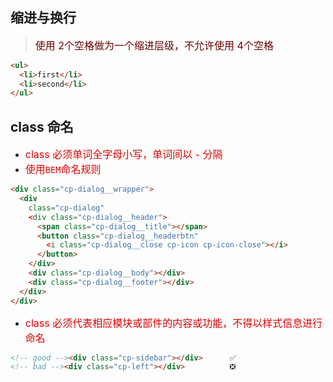 ## 缩进与换行

> <font size='3' color='#660000'>使用 2个空格做为一个缩进层级，不允许使用 4个空格</font>
```html
<ul>
  <li>first</li>
  <li>second</li>
</ul>
```

## class 命名
- <font size='3' color='#dd0000'>class 必须单词全字母小写，单词间以 - 分隔</font> 
- <font size='3' color='#dd0000'>使用`BEM`命名规则</font> 
```html
<div class="cp-dialog__wrapper">
  <div
    class="cp-dialog"
    <div class="cp-dialog__header">
      <span class="cp-dialog__title"></span>
      <button class="cp-dialog__headerbtn"
        <i class="cp-dialog__close cp-icon cp-icon-close"></i>
      </button>
    </div>
    <div class="cp-dialog__body"></div>
    <div class="cp-dialog__footer"></div>
  </div>
</div>
```
- <font size='3' color='#dd0000'>class 必须代表相应模块或部件的内容或功能，不得以样式信息进行命名</font>
```html
<!-- good --><div class="cp-sidebar"></div>      ✅
<!-- bad --><div class="cp-left"></div>          ❎
```
